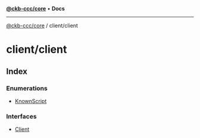 [**@ckb-ccc/core**](README.md) • **Docs**

***

[@ckb-ccc/core](README.md) / client/client

# client/client

## Index

### Enumerations

- [KnownScript](client.client.Enumeration.KnownScript.md)

### Interfaces

- [Client](client.client.Interface.Client.md)
